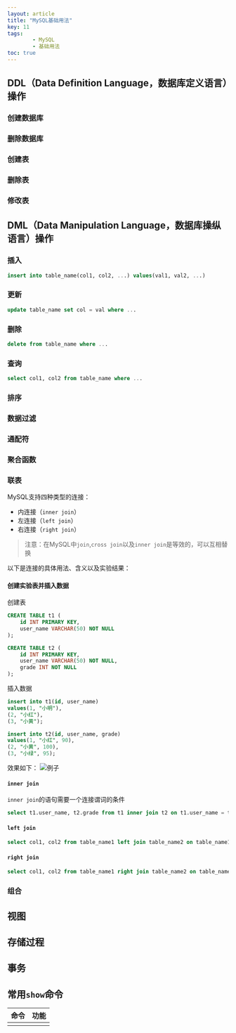 ```yaml
---
layout: article
title: "MySQL基础用法"
key: 11
tags: 
        - MySQL
        - 基础用法
toc: true
---
```

## DDL（Data Definition Language，数据库定义语言）操作

### 创建数据库

### 删除数据库

### 创建表

### 删除表

### 修改表

## DML（Data Manipulation Language，数据库操纵语言）操作

### 插入

```sql
insert into table_name(col1, col2, ...) values(val1, val2, ...)
```

### 更新

```sql
update table_name set col = val where ...
```

### 删除

```sql
delete from table_name where ...
```

### 查询

```sql
select col1, col2 from table_name where ...
```

### 排序

### 数据过滤

### 通配符

### 聚合函数

### 联表

MySQL支持四种类型的连接：
- 内连接（`inner join`）
- 左连接（`left join`）
- 右连接（`right join`）

> 注意：在MySQL中`join`,`cross join`以及`inner join`是等效的，可以互相替换

以下是连接的具体用法、含义以及实验结果：

#### 创建实验表并插入数据

创建表

```sql
CREATE TABLE t1 (
    id INT PRIMARY KEY,
    user_name VARCHAR(50) NOT NULL
);

CREATE TABLE t2 (
    id INT PRIMARY KEY,
    user_name VARCHAR(50) NOT NULL,
    grade INT NOT NULL
);
```

插入数据

```sql
insert into t1(id, user_name)
values(1, "小明"),
(2, "小红"),
(3, "小黄");

insert into t2(id, user_name, grade)
values(1, "小红", 90),
(2, "小黄", 100),
(3, "小绿", 95);
```

效果如下：
![例子]({{site.url}}/assets/images/MySQLBasisUsage/join_example_table.png)

#### `inner join`

`inner join`的语句需要一个连接谓词的条件

```sql
select t1.user_name, t2.grade from t1 inner join t2 on t1.user_name = t2.user_name;
```

#### `left join`

```sql
select col1, col2 from table_name1 left join table_name2 on table_name1.id = table_name2.id
```

#### `right join`

```sql
select col1, col2 from table_name1 right join table_name2 on table_name1.id = table_name2.id
```

### 组合

## 视图

## 存储过程

## 事务

## 常用`show`命令

|命令|功能|
|-|-|
|||

